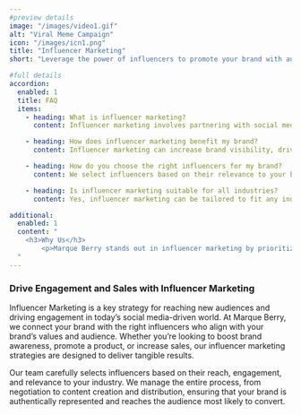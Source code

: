 ```yaml
---
#preview details
image: "/images/video1.gif"
alt: "Viral Meme Campaign"
icon: "/images/icn1.png"
title: "Influencer Marketing"
short: "Leverage the power of influencers to promote your brand with authentic, relatable content that reaches millions."

#full details
accordion:
  enabled: 1
  title: FAQ
  items:
    - heading: What is influencer marketing? 
      content: Influencer marketing involves partnering with social media influencers to promote your brand, products, or services.

    - heading: How does influencer marketing benefit my brand?
      content: Influencer marketing can increase brand visibility, drive engagement, and boost sales by leveraging the influencer’s audience and credibility.

    - heading: How do you choose the right influencers for my brand?
      content: We select influencers based on their relevance to your brand, audience demographics, and engagement metrics to ensure the best fit.

    - heading: Is influencer marketing suitable for all industries?
      content: Yes, influencer marketing can be tailored to fit any industry, whether it’s fashion, tech, food, or beyond.

additional:
  enabled: 1
  content: "
    <h3>Why Us</h3>
		<p>Marque Berry stands out in influencer marketing by prioritizing authentic collaborations that resonate with both the influencer’s audience and your brand. We ensure seamless execution and impactful results.</p>
  "
---
```


### Drive Engagement and Sales with Influencer Marketing

 Influencer Marketing is a key strategy for reaching new audiences and driving engagement in today’s social media-driven world. At Marque Berry, we connect your brand with the right influencers who align with your brand’s values and audience. Whether you’re looking to boost brand awareness, promote a product, or increase sales, our influencer marketing strategies are designed to deliver tangible results.


Our team carefully selects influencers based on their reach, engagement, and relevance to your industry. We manage the entire process, from negotiation to content creation and distribution, ensuring that your brand is authentically represented and reaches the audience most likely to convert.
